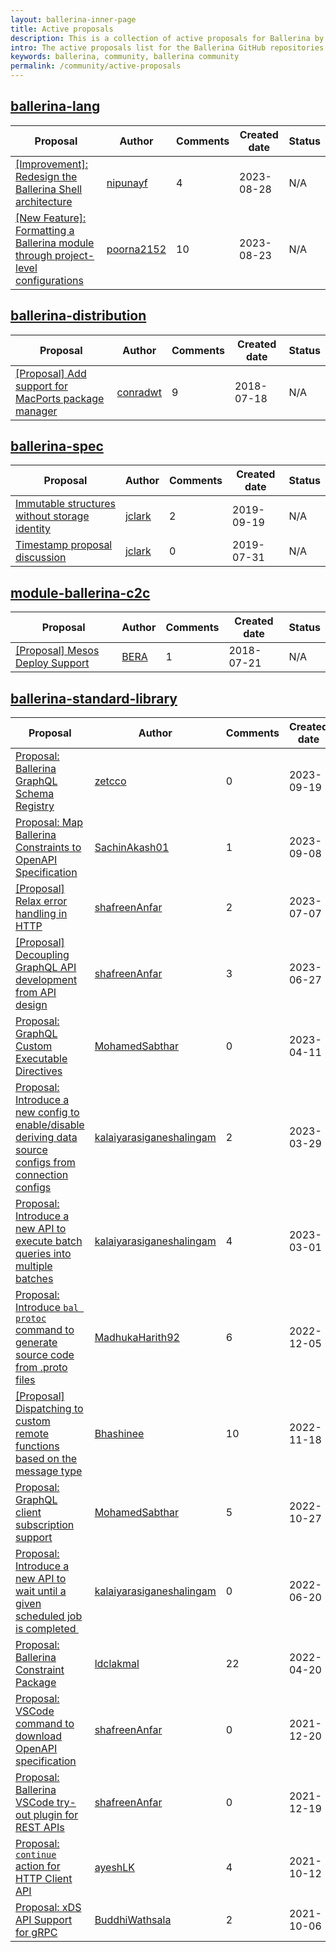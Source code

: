 ```yaml
--- 
layout: ballerina-inner-page 
title: Active proposals 
description: This is a collection of active proposals for Ballerina by the Ballerina community. 
intro: The active proposals list for the Ballerina GitHub repositories. 
keywords: ballerina, community, ballerina community 
permalink: /community/active-proposals 
--- 
```

## [ballerina-lang](https://github.com/ballerina-platform/ballerina-lang)

|Proposal|Author|Comments|Created date|Status| 
|---|----|----|----|---| 
|[[Improvement]: Redesign the Ballerina Shell architecture ](https://github.com/ballerina-platform/ballerina-lang/issues/41296)|[nipunayf](https://github.com/nipunayf)|4|2023-08-28|N/A|
|[[New Feature]: Formatting a Ballerina module through project-level configurations](https://github.com/ballerina-platform/ballerina-lang/issues/41280)|[poorna2152](https://github.com/poorna2152)|10|2023-08-23|N/A|

## [ballerina-distribution](https://github.com/ballerina-platform/ballerina-distribution)

|Proposal|Author|Comments|Created date|Status| 
|---|----|----|----|---| 
|[[Proposal] Add support for MacPorts package manager](https://github.com/ballerina-platform/ballerina-distribution/issues/3053)|[conradwt](https://github.com/conradwt)|9|2018-07-18|N/A|

## [ballerina-spec](https://github.com/ballerina-platform/ballerina-spec)

|Proposal|Author|Comments|Created date|Status| 
|---|----|----|----|---| 
|[Immutable structures without storage identity](https://github.com/ballerina-platform/ballerina-spec/issues/338)|[jclark](https://github.com/jclark)|2|2019-09-19|N/A|
|[Timestamp proposal discussion](https://github.com/ballerina-platform/ballerina-spec/issues/287)|[jclark](https://github.com/jclark)|0|2019-07-31|N/A|

## [module-ballerina-c2c](https://github.com/ballerina-platform/module-ballerina-c2c)

|Proposal|Author|Comments|Created date|Status| 
|---|----|----|----|---| 
|[[Proposal] Mesos Deploy Support](https://github.com/ballerina-platform/module-ballerina-c2c/issues/431)|[BERA](https://github.com/BERA)|1|2018-07-21|N/A|

## [ballerina-standard-library](https://github.com/ballerina-platform/ballerina-standard-library)

|Proposal|Author|Comments|Created date|Status| 
|---|----|----|----|---| 
|[Proposal: Ballerina GraphQL Schema Registry](https://github.com/ballerina-platform/ballerina-standard-library/issues/4820)|[zetcco](https://github.com/zetcco)|0|2023-09-19|Active|
|[Proposal: Map Ballerina Constraints to OpenAPI Specification](https://github.com/ballerina-platform/ballerina-standard-library/issues/4788)|[SachinAkash01](https://github.com/SachinAkash01)|1|2023-09-08|Active|
|[[Proposal] Relax error handling in HTTP](https://github.com/ballerina-platform/ballerina-standard-library/issues/4646)|[shafreenAnfar](https://github.com/shafreenAnfar)|2|2023-07-07|Accepted|
|[[Proposal] Decoupling GraphQL API development from API design](https://github.com/ballerina-platform/ballerina-standard-library/issues/4620)|[shafreenAnfar](https://github.com/shafreenAnfar)|3|2023-06-27|Active|
|[Proposal: GraphQL Custom Executable Directives](https://github.com/ballerina-platform/ballerina-standard-library/issues/4327)|[MohamedSabthar](https://github.com/MohamedSabthar)|0|2023-04-11|Draft|
|[Proposal: Introduce a new config to enable/disable deriving data source configs from connection configs](https://github.com/ballerina-platform/ballerina-standard-library/issues/4279)|[kalaiyarasiganeshalingam](https://github.com/kalaiyarasiganeshalingam)|2|2023-03-29|Active|
|[Proposal: Introduce a new API to execute batch queries into multiple batches](https://github.com/ballerina-platform/ballerina-standard-library/issues/4141)|[kalaiyarasiganeshalingam](https://github.com/kalaiyarasiganeshalingam)|4|2023-03-01|Active|
|[Proposal: Introduce `bal protoc` command to generate source code from .proto files](https://github.com/ballerina-platform/ballerina-standard-library/issues/3778)|[MadhukaHarith92](https://github.com/MadhukaHarith92)|6|2022-12-05|Active|
|[[Proposal] Dispatching to custom remote functions based on the message type](https://github.com/ballerina-platform/ballerina-standard-library/issues/3670)|[Bhashinee](https://github.com/Bhashinee)|10|2022-11-18|Implemented|
|[Proposal: GraphQL client subscription support](https://github.com/ballerina-platform/ballerina-standard-library/issues/3560)|[MohamedSabthar](https://github.com/MohamedSabthar)|5|2022-10-27|N/A|
|[Proposal: Introduce a new API to wait until a given scheduled job is completed ](https://github.com/ballerina-platform/ballerina-standard-library/issues/3018)|[kalaiyarasiganeshalingam](https://github.com/kalaiyarasiganeshalingam)|0|2022-06-20|Active|
|[Proposal: Ballerina Constraint Package](https://github.com/ballerina-platform/ballerina-standard-library/issues/2850)|[ldclakmal](https://github.com/ldclakmal)|22|2022-04-20|Accepted|
|[Proposal: VSCode command to download OpenAPI specification](https://github.com/ballerina-platform/ballerina-standard-library/issues/2509)|[shafreenAnfar](https://github.com/shafreenAnfar)|0|2021-12-20|Draft|
|[Proposal: Ballerina VSCode try-out plugin for REST APIs](https://github.com/ballerina-platform/ballerina-standard-library/issues/2508)|[shafreenAnfar](https://github.com/shafreenAnfar)|0|2021-12-19|Draft|
|[Proposal: `continue` action for HTTP Client API](https://github.com/ballerina-platform/ballerina-standard-library/issues/2038)|[ayeshLK](https://github.com/ayeshLK)|4|2021-10-12|Active|
|[Proposal: xDS API Support for gRPC](https://github.com/ballerina-platform/ballerina-standard-library/issues/2011)|[BuddhiWathsala](https://github.com/BuddhiWathsala)|2|2021-10-06|Draft|

